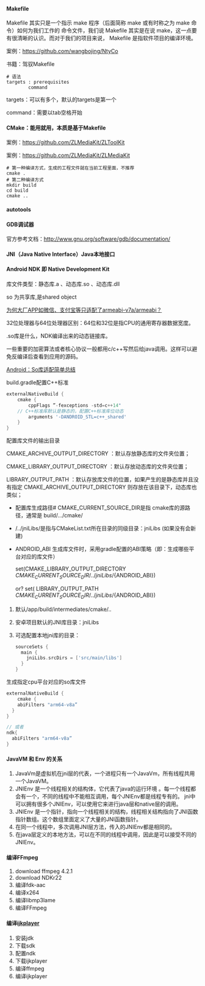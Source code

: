 #### Makefile

Makefile 其实只是⼀个指示 make 程序（后⾯简称 make 或有时称之为 make 命令）如何为我们⼯作的 命令⽂件，我们说 Makefile 其实是在说 make，这⼀点要有很清晰的认识。⽽对于我们的项⽬来说， Makefile 是指软件项⽬的编译环境。

案例：https://github.com/wangbojing/NtyCo

书籍：驾驭Makefile

```shell
# 语法
targets : prerequisites
		command
```

targets：可以有多个，默认的targets是第一个

command：需要以tab空格开始

#### CMake：能用就用，本质是基于Makefile

案例：https://github.com/ZLMediaKit/ZLToolKit

案例：https://github.com/ZLMediaKit/ZLMediaKit

```shell
# 第一种编译方式，生成的工程文件就在当前工程里面，不推荐
cmake .
# 第二种编译方式
mkdir build
cd build
cmake ..
```

#### autotools

#### GDB调试器

官方参考文档：http://www.gnu.org/software/gdb/documentation/



#### JNI（Java Native Interface）Java本地接⼝

#### Android NDK 即 Native Development Kit

库⽂件类型：静态库.a 、动态库.so 、动态库.dll 

so 为共享库,是shared object

[为何大厂APP如微信、支付宝等只适配了armeabi-v7a/armeabi？](https://mp.weixin.qq.com/s/jnZpgaRFQT5ULk9tHWMAGg)

32位处理器与64位处理器区别：64位和32位是指CPU的通⽤寄存器数据宽度。 

.so库是什么，NDK编译出来的动态链接库。

⼀些重要的加密算法或者核⼼协议⼀般都⽤c/c++写然后给java调⽤。这样可以避免反编译后查看到应⽤的源码。

[Android：So库适配简单总结](https://demon.blog.csdn.net/article/details/108149890)



build.gradle配置C++标准

```groovy
externalNativeBuild { 
	cmake { 
		cppFlags ”-fexceptions -std=c++14"
    // C++标准库默认是静态的，配置C++标准库位动态
		arguments '-DANDROID_STL=c++_shared'
	}
}
```

配置库⽂件的输出⽬录

CMAKE_ARCHIVE_OUTPUT_DIRECTORY ：默认存放静态库的⽂件夹位置；

CMAKE_LIBRARY_OUTPUT_DIRECTORY ：默认存放动态库的⽂件夹位置；

LIBRARY_OUTPUT_PATH ：默认存放库⽂件的位置，如果产⽣的是静态库并且没有指定 CMAKE_ARCHIVE_OUTPUT_DIRECTORY 则存放在该⽬录下，动态库也类似；

- 配置库⽣成路径# CMAKE_CURRENT_SOURCE_DIR是指 cmake库的源路径，通常是 build/.../cmake/

-  /../jniLibs/是指与CMakeList.txt所在⽬录的同级⽬录：jniLibs (如果没有会新建) 

- ANDROID_ABI ⽣成库⽂件时，采⽤gradle配置的ABI策略（即：⽣成哪些平台对应的库⽂件） 

  set(CMAKE_LIBRARY_OUTPUT_DIRECTORY ${CMAKE_CURRENT_SOURCE_DIR}/../jniLibs/${ANDROID_ABI}) 

  or? set( LIBRARY_OUTPUT_PATH ${CMAKE_CURRENT_SOURCE_DIR}/../jniLibs/${ANDROID_ABI})

1. 默认/app/build/intermediates/cmake/.. 

2. 安卓项⽬默认的JNI库⽬录：jniLibs 

3. 可选配置本地jni库的⽬录： 

   ```groovy
   sourceSets { 
     main { 
       jniLibs.srcDirs = ['src/main/libs'] 
     } 
   }
   ```

 

⽣成指定cpu平台对应的so库⽂件

```groovy
externalNativeBuild {
	cmake {
    abiFilters "arm64-v8a”
  }
}

// 或者
ndk{
  abiFilters "arm64-v8a”
}
```



#### JavaVM 和 Env 的关系

1. JavaVm是虚拟机在jni层的代表，⼀个进程只有⼀个JavaVm，所有线程共⽤⼀个JavaVM。
2. JNIEnv 是⼀个线程相关的结构体，它代表了java的运⾏环境 。每⼀个线程都会有⼀个，不同的线程中不能相互调⽤，每个JNIEnv都是线程专有的。 jni中可以拥有很多个JNIEnv，可以使⽤它来进⾏java层和native层的调⽤。 
3. JNIEnv 是⼀个指针，指向⼀个线程相关的结构，线程相关结构指向了JNI函数指针数组。这个数组⾥⾯定义了⼤量的JNI函数指针。 
4. 在同⼀个线程中，多次调⽤JNI层⽅法，传⼊的JNIEnv都是相同的。 
5.  在java层定义的本地⽅法，可以在不同的线程中调⽤，因此是可以接受不同的JNIEnv。 



#### 编译FFmpeg

1. download ffmpeg 4.2.1
2. download NDKr22
3. 编译fdk-aac
4. 编译x264
5. 编译libmp3lame
6. 编译FFmpeg



#### 编译[ijkplayer](https://github.com/bilibili/ijkplayer)

1. 安装jdk
2. 下载sdk
3. 配置ndk
4. 下载ijkplayer
5. 编译ffmpeg
6. 编译ijkplayer
